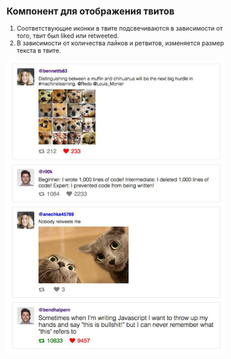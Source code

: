 
## Компонент для отображения твитов
 
 1) Соответствующие иконки в твите подсвечиваются в зависимости от того, твит был liked или retweeted.
 2) В зависимости от количества лайков и ретвитов, изменяется размер текста в твите.
 
 ![tweets](../_assets/tweets.png)
 